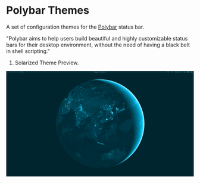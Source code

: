 # Polybar Themes
A set of configuration themes for the [Polybar]([https://www.google.com](https://github.com/polybar/polybar) "Polybar") status bar.

"Polybar aims to help users build beautiful and highly customizable status bars for their desktop environment, without the need of having a black belt in shell scripting."
 
01. Solarized Theme Preview.

![image](https://github.com/michell-dev/polybar-themes/blob/main/Previews/solarized.png?=400x250)
